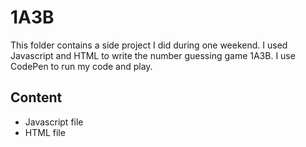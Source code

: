 # 1A3B
This folder contains a side project I did during one weekend. I used Javascript and HTML to write the number guessing game 1A3B.
I use CodePen to run my code and play.
## Content
- Javascript file
- HTML file
